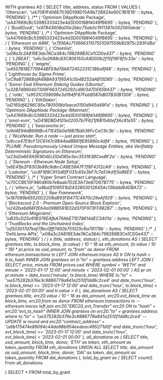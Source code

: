 WITH
  grantees AS (
    SELECT
      title,
      address,
      status
    FROM
      (
        VALUES
          (
            'Otterscan',
            '\xb7081Fd06E7039D198D10A8b72B824e60C1B1E16' :: bytea,
            'PENDING'
          ),
          /**
          (
            'Optimism DAppNode Package',
            '\xA47669cBc53985333423e4d3D00188f4049fB695' :: bytea,
            'PENDING'
          ),
          */
          (
            'BuidlGuidl',
            '\x97843608a00e2bbc75ab0c1911387e002565dede' :: bytea,
            'PENDING'
          ),
          /**
          (
            'Optimism DAppNode Package',
            '\xA47669cBc53985333423e4d3D00188f4049fB695' :: bytea,
            'PENDING'
          ),
          */
          (
            'Ethereum on ARM',
            '\x7f06Ac71366631157551D97559b82975c293FdBa' :: bytea,
            'PENDING'
          ),
          (
            'Chainlist',
            '\x08a3c2A819E3de7ACa384c798269B3Ce1CD0e437' :: bytea,
            'PENDING'
          ),
          (
            'L2BEAT',
            '\x6c5a2688c83C806150cA9DD0b2f10f16F8f1c33e' :: bytea,
            'PENDING'
          ),
          (
            'wagmi',
            '\x4557B18E779944BFE9d78A672452331C186a9f48' :: bytea,
            'PENDING'
          ),
          (
            'Lighthouse by Sigma Prime',
            '\xC9a872868afA68BA937f65A1c5b4B252dAB15D85' :: bytea,
            'PENDING'
          ),
          (
            'Somer Esat Ethereum Staking Guides (Ubuntu)',
            '\x32B74B90407309F6637245292cd90347DE658A37' :: bytea,
            'PENDING'
          ),
          (
            'rotki',
            '\x9531C059098e3d194fF87FebB587aB07B30B1306' :: bytea,
            'PENDING'
          ),
          (
            'EthStaker',
            '\xD165df4296C85e780509fa1eace0150d945d49Fd' :: bytea,
            'PENDING'
          ),
          (
            'Optimism DAppNode Package (Mainnet)',
            '\xA47669cBc53985333423e4d3D00188f4049fB695' :: bytea,
            'PENDING'
          ),
          (
            'smol-evm',
            '\xD41BDBD4101e02057b7F621f681540ef3Ac81e55' :: bytea,
            'PENDING'
          ),
          (
            'beaconcha.in',
            '\x9d4E94dB689Bc471E45b0a18B7BdA36FcCeC9c3b' :: bytea,
            'PENDING'
          ),
          (
            'NiceNode: Run a node — just press start',
            '\x9cce47E9cF12C6147c9844adBB81fE85880c4df4' :: bytea,
            'PENDING'
          ),
          (
            'PLUME: Pseudonymously Linked Unique Message Entities, aka Verifiably Deterministic Signatures on Ethereum',
            '\x23aDa6E6A9E9D4EcDDd185e3ec353163BCeeBF2a' :: bytea,
            'PENDING'
          ),
          (
            'Stereum - Ethereum Node Setup',
            '\x6E41fe2F8303b89c9dbcCABE59A7F7f8F4312cA9' :: bytea,
            'PENDING'
          ),
          (
            'Lodestar',
            '\xc8F9f8C913d6fF031c65e3bF7c7a51Ad1f3a86E5' :: bytea,
            'PENDING'
          ),
          /**
          (
            'Vyper Smart Contract Language',
            '\x70CCBE10F980d80b7eBaab7D2E3A73e87D67B775' :: bytea,
            'PENDING'
          ),
          */
          (
            'ethers.js',
            '\x8ba1f109551bD432803012645Ac136ddd64DBA72' :: bytea,
            'PENDING'
          ),
          (
            'Ape Framework',
            '\x187089b65520D2208aB93FB471C4970c29eAf929' :: bytea,
            'PENDING'
          ),
          (
            'Blockscout 2.0 - Premium Open-Source Block Explorer',
            '\x242ba6d68FfEb4a098B591B32d370F973FF882B7' :: bytea,
            'PENDING'
          ),
          (
            'Ethereum Magicians',
            '\xB35cD25e91B376EAfbA79AbE71D78814dEC3401a' :: bytea,
            'PENDING'
          ),
          (
            'TrueBlocks and the Unchained Index',
            '\xf503017d7baf7fbc0fff7492b751025c6a78179b' :: bytea,
            'PENDING'
          )
          /**
          ,(
            'DefiLlama APIs',
            '\x08a3c2A819E3de7ACa384c798269B3Ce1CD0e437' :: bytea,
            'PENDING'
          )
          */
      ) x (title, address, status)
  ),
  eth_donations AS (
    SELECT
      grantees.title,
      tx.block_time,
      (tr.value) / 10 ^ 18 as eth_amount,
      (tr.value / 10 ^ 18) * pr.price as usd_amount,
      tx."from" as donor
    FROM
      ethereum.transactions tx
      LEFT JOIN ethereum.traces AS tr ON tx.hash = tr.tx_hash
      INNER JOIN grantees on tr."to" = grantees.address
      LEFT JOIN (
        SELECT
          price,
          minute
        FROM
          prices.usd
        WHERE
          symbol = 'WETH'
          and minute > '2023-01-17 12:00'
          and minute < '2023-02-01 00:00'
      ) AS pr on pr.minute = date_trunc('minute', tx.block_time)
    WHERE
      tx."to" = '\xe575282b376e3c9886779a841a2510f1dd8c2ce4'
      and date_trunc('hour', tx.block_time) >= '2023-01-17 12:00'
      and date_trunc('hour', tx.block_time) < '2023-02-01 00:00'
      and tr.value > 0
  ),
  dai_donations AS (
    SELECT
      grantees.title,
      erc20.value / 10 ^ 18 as dai_amount,
      erc20.evt_block_time as block_time,
      erc20.from as donor
    FROM
      ethereum.transactions tx --ethereum.traces
      left join erc20."ERC20_evt_Transfer" erc20 ON tx."hash" = erc20."evt_tx_hash"
      INNER JOIN grantees on erc20."to" = grantees.address
    where
      tx."to" = '\xe575282b376e3c9886779a841a2510f1dd8c2ce4' -- UPDATE w round
      and erc20."contract_address" = '\x6b175474e89094c44da98b954eedeac495271d0f'
      and date_trunc('hour', evt_block_time) >= '2023-01-17 12:00'
      and date_trunc('hour', evt_block_time) < '2023-02-01 00:00'
  ),
  all_donations as (
    SELECT
      title,
      usd_amount,
      block_time,
      donor,
      'ETH' as token,
      eth_amount as token_quantity
    FROM
      eth_donations
    UNION ALL
    SELECT
      title,
      dai_amount as usd_amount,
      block_time,
      donor,
      'DAI' as token,
      dai_amount as token_quantity
    FROM
      dai_donations
  ),
  total_by_grant as (
    SELECT
      count(*)
    From
      all_donations
   
  )
SELECT
  *
FROM
 total_by_grant